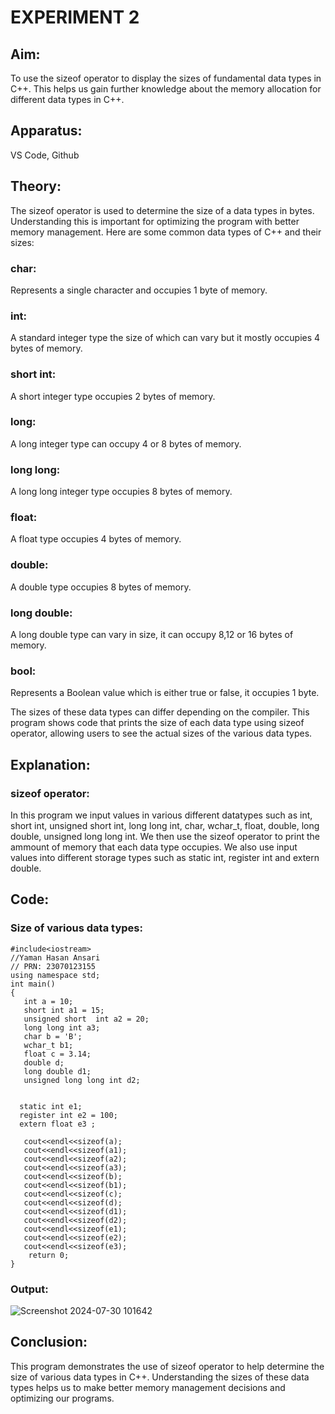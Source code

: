 # EXPERIMENT 2



## Aim:
To use the sizeof operator to display the sizes of fundamental data types in C++. This helps us gain further knowledge about the memory allocation for different data types in C++.


## Apparatus:
VS Code, Github


## Theory:
The sizeof operator is used to determine the size of a data types in bytes. Understanding this is important for optimizing the program with better memory management. Here are some common data types of C++ and their sizes:

### char:
Represents a single character and occupies 1 byte of memory.

### int:
A standard integer type the size of which can vary but it mostly occupies 4 bytes of memory.

### short int:
A short integer type occupies 2 bytes of memory.

### long:
A long integer type can occupy 4 or 8 bytes of memory.

### long long:
A long long integer type occupies 8 bytes of memory.

### float:
A float type occupies 4 bytes of memory.

### double:
A double type occupies 8 bytes of memory.

### long double:
A long double type can vary in size, it can occupy 8,12 or 16 bytes of memory.

### bool:
Represents a Boolean value which is either true or false, it occupies 1 byte. 

The sizes of these data types can differ depending on the compiler. This program shows code that prints the size of each data type using sizeof operator, allowing users to see the actual sizes of the various data types.

## Explanation:

### sizeof operator:
In this program we input values in various different datatypes such as int, short int, unsigned short int, long long int, char, wchar_t, float, double, long double, unsigned long long int. We then use the sizeof operator to print the ammount of memory that each data type occupies. We also use input values into different storage types such as static int, register int and extern double.

## Code:

### Size of various data types:
```
#include<iostream> 
//Yaman Hasan Ansari 
// PRN: 23070123155 
using namespace std; 
int main() 
{ 
   int a = 10; 
   short int a1 = 15; 
   unsigned short  int a2 = 20; 
   long long int a3; 
   char b = 'B'; 
   wchar_t b1; 
   float c = 3.14; 
   double d; 
   long double d1; 
   unsigned long long int d2; 


  static int e1; 
  register int e2 = 100; 
  extern float e3 ; 
  
   cout<<endl<<sizeof(a); 
   cout<<endl<<sizeof(a1); 
   cout<<endl<<sizeof(a2); 
   cout<<endl<<sizeof(a3); 
   cout<<endl<<sizeof(b); 
   cout<<endl<<sizeof(b1); 
   cout<<endl<<sizeof(c); 
   cout<<endl<<sizeof(d); 
   cout<<endl<<sizeof(d1); 
   cout<<endl<<sizeof(d2); 
   cout<<endl<<sizeof(e1); 
   cout<<endl<<sizeof(e2); 
   cout<<endl<<sizeof(e3); 
    return 0; 
} 
```
### Output:
![Screenshot 2024-07-30 101642](https://github.com/user-attachments/assets/16b3faed-a6b2-407d-9e64-995822d63af1)


## Conclusion:
This program demonstrates the use of sizeof operator to help determine the size of various data types in C++. Understanding the sizes of these data types helps us to make better memory management decisions and optimizing our programs.
